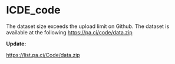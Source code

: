 # ICDE_code

The dataset size exceeds the upload limit on Github. The dataset is available at the following https://pa.ci/code/data.zip

**Update:**

https://list.pa.ci/Code/data.zip
